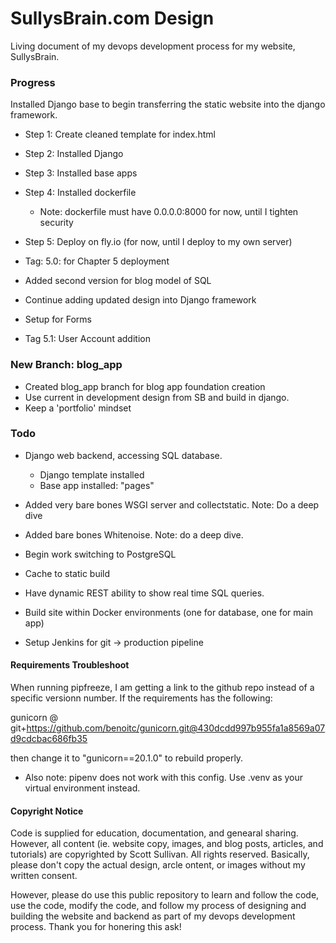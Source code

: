 # SullysBrain.com Design
Living document of my devops development process for my website, SullysBrain. 

### Progress
Installed Django base to begin transferring the static website into the django framework. 

- Step 1: Create cleaned template for index.html
- Step 2: Installed Django
- Step 3: Installed base apps
- Step 4: Installed dockerfile
	- Note: dockerfile must have 0.0.0.0:8000 for now, until I tighten security
- Step 5: Deploy on fly.io (for now, until I deploy to my own server)

- Tag: 5.0:  for Chapter 5 deployment
- Added second version for blog model of SQL
- Continue adding updated design into Django framework
- Setup for Forms

- Tag 5.1:  User Account addition



### New Branch: blog_app
- Created blog_app branch for blog app foundation creation
- Use current in development design from SB and build in django.
- Keep a 'portfolio' mindset

### Todo
- Django web backend, accessing SQL database. 
	- Django template installed
	- Base app installed: "pages"

- Added very bare bones WSGI server and collectstatic. Note: Do a deep dive
- Added bare bones Whitenoise. Note: do a deep dive.
- Begin work switching to PostgreSQL

- Cache to static build
- Have dynamic REST ability to show real time SQL queries. 
- Build site within Docker environments (one for database, one for main app)
- Setup Jenkins for git -> production pipeline

#### Requirements Troubleshoot

When running pipfreeze, I am getting a link to the github repo instead of a specific versionn number. If the requirements has the following:

gunicorn @ git+https://github.com/benoitc/gunicorn.git@430dcdd997b955fa1a8569a07d9cdcbac686fb35

then change it to "gunicorn==20.1.0" to rebuild properly.

- Also note: pipenv does not work with this config. Use .venv as your virtual environment instead.



#### Copyright Notice
Code is supplied for education, documentation, and genearal sharing. However, all content (ie. website copy, images, and blog posts, articles, and tutorials) are copyrighted by Scott Sullivan. All rights reserved. Basically, please don't copy the actual design, arcle ontent, or images without my written consent. 

However, please do use this public repository to learn and follow the code, use the code, modify the code, and follow my process of designing and building the website and backend as part of my devops development process. Thank you for honering this ask!
